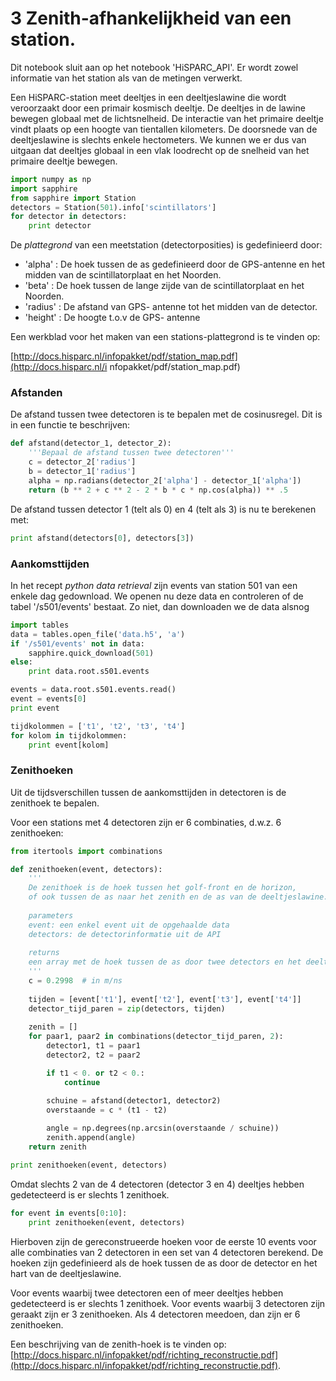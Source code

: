 # 3 Zenith-afhankelijkheid van een station.

Dit notebook sluit aan op het notebook 'HiSPARC_API'. Er wordt zowel informatie
van het station als van de metingen verwerkt.

Een HiSPARC-station meet deeltjes in een deeltjeslawine die wordt veroorzaakt
door een primair kosmisch deeltje. De deeltjes in de lawine bewegen globaal met
de lichtsnelheid. De interactie van het primaire deeltje vindt plaats op een
hoogte van tientallen kilometers. De doorsnede van de deeltjeslawine is slechts
enkele hectometers. We kunnen we er dus van uitgaan dat deeltjes globaal in een
vlak loodrecht op de snelheid van het primaire deeltje bewegen.


```python
import numpy as np
import sapphire
from sapphire import Station
detectors = Station(501).info['scintillators']
for detector in detectors:
    print detector
```

De *plattegrond* van een meetstation (detectorposities) is gedefinieerd door:

- 'alpha' : De hoek tussen de as gedefinieerd door de GPS-antenne en het midden
van de scintillatorplaat en het Noorden.
- 'beta' : De hoek tussen de lange zijde van de scintillatorplaat en het
Noorden.
- 'radius' : De afstand van GPS- antenne tot het midden van de detector.
- 'height' : De hoogte t.o.v de GPS- antenne

Een werkblad voor het maken van een stations-plattegrond is te vinden op:

[http://docs.hisparc.nl/infopakket/pdf/station_map.pdf](http://docs.hisparc.nl/i
nfopakket/pdf/station_map.pdf)

### Afstanden
De afstand tussen twee detectoren is te bepalen met de cosinusregel. Dit is in
een functie te beschrijven:


```python
def afstand(detector_1, detector_2):
    '''Bepaal de afstand tussen twee detectoren'''
    c = detector_2['radius']
    b = detector_1['radius']
    alpha = np.radians(detector_2['alpha'] - detector_1['alpha'])
    return (b ** 2 + c ** 2 - 2 * b * c * np.cos(alpha)) ** .5
```

De afstand tussen detector 1 (telt als 0) en 4 (telt als 3) is nu te berekenen
met:


```python
print afstand(detectors[0], detectors[3])
```

### Aankomsttijden

In het recept *python data retrieval* zijn events van station 501 van een enkele
dag gedownload.
We openen nu deze data en controleren of de tabel '/s501/events' bestaat. Zo
niet, dan downloaden we de data alsnog


```python
import tables
data = tables.open_file('data.h5', 'a')
if '/s501/events' not in data:
    sapphire.quick_download(501)
else:
    print data.root.s501.events
```


```python
events = data.root.s501.events.read()
event = events[0]
print event
```


```python
tijdkolommen = ['t1', 't2', 't3', 't4'] 
for kolom in tijdkolommen:
    print event[kolom]
```

### Zenithoeken

Uit de tijdsverschillen tussen de aankomsttijden in detectoren is de zenithoek
te bepalen.

Voor een stations met 4 detectoren zijn er 6 combinaties, d.w.z. 6 zenithoeken:


```python
from itertools import combinations

def zenithoeken(event, detectors):
    ''' 
    De zenithoek is de hoek tussen het golf-front en de horizon, 
    of ook tussen de as naar het zenith en de as van de deeltjeslawine.
    
    parameters
    event: een enkel event uit de opgehaalde data
    detectors: de detectorinformatie uit de API
    
    returns
    een array met de hoek tussen de as door twee detectors en het deeltjes front.
    '''
    c = 0.2998  # in m/ns
    
    tijden = [event['t1'], event['t2'], event['t3'], event['t4']]
    detector_tijd_paren = zip(detectors, tijden)
    
    zenith = []
    for paar1, paar2 in combinations(detector_tijd_paren, 2):
        detector1, t1 = paar1
        detector2, t2 = paar2

        if t1 < 0. or t2 < 0.:
            continue

        schuine = afstand(detector1, detector2)
        overstaande = c * (t1 - t2) 
        
        angle = np.degrees(np.arcsin(overstaande / schuine))
        zenith.append(angle)
    return zenith
```


```python
print zenithoeken(event, detectors)
```

Omdat slechts 2 van de 4 detectoren (detector 3 en 4) deeltjes hebben
gedetecteerd is er slechts 1 zenithoek.


```python
for event in events[0:10]:
    print zenithoeken(event, detectors)
```

Hierboven zijn de gereconstrueerde hoeken voor de eerste 10 events voor alle
combinaties van 2 detectoren in een set van 4 detectoren berekend. De hoeken
zijn gedefinieerd als de hoek tussen de as door de detector en het hart van de
deeltjeslawine.

Voor events waarbij twee detectoren een of meer deeltjes hebben gedetecteerd is
er slechts 1 zenithoek. Voor events waarbij 3 detectoren zijn geraakt zijn er 3
zenithoeken. Als 4 detectoren meedoen, dan zijn er 6 zenithoeken.

Een beschrijving van de zenith-hoek is te vinden op: [http://docs.hisparc.nl/infopakket/pdf/richting_reconstructie.pdf](http://docs.hisparc.nl/infopakket/pdf/richting_reconstructie.pdf).
